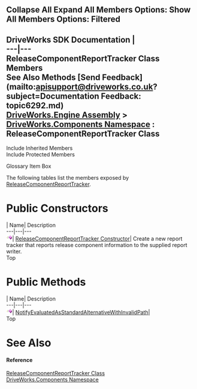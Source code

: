        

 Collapse All Expand All  Members Options: Show All  Members Options: Filtered   
---  
DriveWorks SDK Documentation  |   
---|---  
ReleaseComponentReportTracker Class Members   
See Also Methods [Send Feedback](mailto:apisupport@driveworks.co.uk?subject=Documentation Feedback: topic6292.md)  
[DriveWorks.Engine Assembly](topic2156.md) > [DriveWorks.Components Namespace](topic6089.md) : ReleaseComponentReportTracker Class  
---  
  
Include Inherited Members    
Include Protected Members  


Glossary Item Box

The following tables list the members exposed by [ReleaseComponentReportTracker](topic6292.md).

# Public Constructors

| Name| Description  
---|---|---  
![Public Constructor](dotnetimages/publicConstructor.gif)| [ReleaseComponentReportTracker Constructor](topic6298.md)| Create a new report tracker that reports release component information to the supplied report writer.   
Top

# Public Methods

| Name| Description  
---|---|---  
![Public Method](dotnetimages/publicMethod.gif)| [NotifyEvaluatedAsStandardAlternativeWithInvalidPath](topic6299.md)|   
Top

# See Also

#### Reference

[ReleaseComponentReportTracker Class](topic6292.md)   
[DriveWorks.Components Namespace](topic6089.md)


